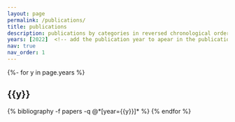 ```yaml
---
layout: page
permalink: /publications/
title: publications
description: publications by categories in reversed chronological order. generated by jekyll-scholar.
years: [2022]  <!-- add the publication year to apear in the publication section -->
nav: true
nav_order: 1
---
```

<!-- _pages/publications.md -->
<div class="publications">

{%- for y in page.years %}
  <h2 class="year">{{y}}</h2>
  {% bibliography -f papers -q @*[year={{y}}]* %}
{% endfor %}

</div>
